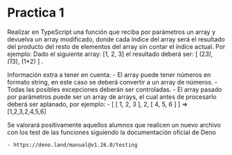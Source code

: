 # Practica 1

Realizar en TypeScript una función que reciba por parámetros un array y devuelva un array modificado, donde cada índice del array será el resultado del producto del resto de elementos del array sin contar el índice actual. Por ejemplo:
Dado el siguiente array: [1, 2, 3] el resultado deberá ser: [ (2*3), (1*3), (1*2) ] .

Información extra a tener en cuenta:
    - El array puede tener números en formato string, en este caso se deberá convertir a un array de números.
    - Todas las posibles excepciones deberán ser controladas.
    - El array pasado por parámetros puede ser un array de arrays, el cual antes de procesarlo deberá ser aplanado, por ejemplo:
        - [ [ 1, 2, 3 ],  2, [ 4, 5, 6 ] ] => [1,2,3,2,4,5,6]

Se valorará positivamente aquellos alumnos que realicen un nuevo archivo con los test de las funciones siguiendo la documentación oficial de Deno 

    - https://deno.land/manual@v1.26.0/testing
